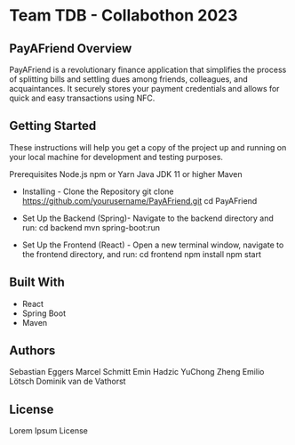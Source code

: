 # Team TDB - Collabothon 2023

## PayAFriend Overview
PayAFriend is a revolutionary finance application that simplifies the process of splitting bills and settling dues among friends, colleagues, and acquaintances. It securely stores your payment credentials and allows for quick and easy transactions using NFC.

## Getting Started
These instructions will help you get a copy of the project up and running on your local machine for development and testing purposes.

Prerequisites
Node.js
npm or Yarn
Java JDK 11 or higher
Maven

- Installing -
Clone the Repository
git clone https://github.com/yourusername/PayAFriend.git
cd PayAFriend

- Set Up the Backend (Spring)- 
Navigate to the backend directory and run:
cd backend
mvn spring-boot:run

- Set Up the Frontend (React) -
Open a new terminal window, navigate to the frontend directory, and run:
cd frontend
npm install
npm start

## Built With
- React
- Spring Boot
- Maven

## Authors

Sebastian Eggers
Marcel Schmitt
Emin Hadzic
YuChong Zheng
Emilio Lötsch
Dominik van de Vathorst


## License
Lorem Ipsum License
